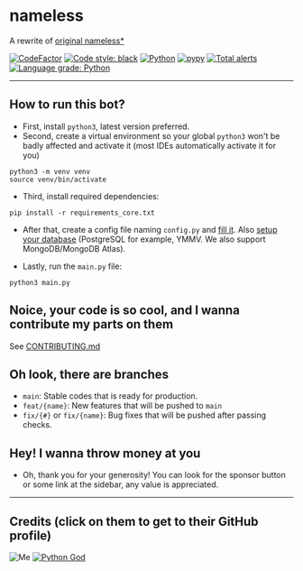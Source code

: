 # nameless

A rewrite of [original nameless*](https://github.com/FoxeiZ/nameless)

[![CodeFactor](https://www.codefactor.io/repository/github/lilia-workshop/nameless/badge/main)](https://www.codefactor.io/repository/github/lilia-workshop/nameless/overview/main)
[![Code style: black](https://img.shields.io/badge/code%20style-black-000000.svg)](https://github.com/psf/black)
[![Python](https://badgen.net/badge/Python/3.8/)](https://python.org/)
[![pypy](https://badgen.net/badge/pypy/3.8%20(with%20compatibility%20layer)/)](https://pypy.org/)
[![Total alerts](https://img.shields.io/lgtm/alerts/g/Lilia-Workshop/nameless.svg?logo=lgtm&logoWidth=18)](https://lgtm.com/projects/g/Lilia-Workshop/nameless/alerts/)
[![Language grade: Python](https://img.shields.io/lgtm/grade/python/g/Lilia-Workshop/nameless.svg?logo=lgtm&logoWidth=18)](https://lgtm.com/projects/g/Lilia-Workshop/nameless/context:python)

----------------------------------------

## How to run this bot?

- First, install `python3`, latest version preferred.
- Second, create a virtual environment so your global `python3` won't be badly affected and activate it (most IDEs
  automatically activate it for you)

```shell
python3 -m venv venv
source venv/bin/activate
```

- Third, install required dependencies:

```shell
pip install -r requirements_core.txt
```

- After that, create a config file naming `config.py`
  and [fill it](https://github.com/Lilia-Workshop/nameless/wiki/config.py).
  Also [setup your database](https://github.com/Lilia-Workshop/nameless/wiki/Setup-database-(PostgreSQL)) (PostgreSQL
  for example, YMMV. We also support MongoDB/MongoDB Atlas).

- Lastly, run the `main.py` file:

```shell
python3 main.py
```

## Noice, your code is so cool, and I wanna contribute my parts on them

See [CONTRIBUTING.md](https://github.com/Lilia-Workshop/nameless/blob/main/CONTRIBUTING.md)

## Oh look, there are branches

- `main`: Stable codes that is ready for production.
- `feat/{name}`: New features that will be pushed to `main`
- `fix/{#}` or `fix/{name}`: Bug fixes that will be pushed after passing checks.

## Hey! I wanna throw money at you

- Oh, thank you for your generosity! You can look for the sponsor button or some link at the sidebar, any value is
  appreciated.

----------------------------------------

## Credits (click on them to get to their GitHub profile)

![Me](https://img.shields.io/badge/%E2%9D%A4%EF%B8%8FMade%20with%20love%20by-Swyrin%237193-red?style=for-the-badge&logo=discord)
[![Python God](https://img.shields.io/badge/Python%20God-C%C3%A1o%20trong%20s%C3%A1ng%238029-blue?style=for-the-badge&logo=python)](https://github.com/FoxeiZ)
